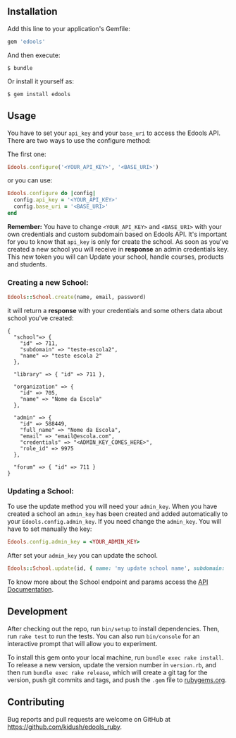 ## Installation

Add this line to your application's Gemfile:

```ruby
gem 'edools'
```

And then execute:

    $ bundle

Or install it yourself as:

    $ gem install edools

## Usage

You have to set your `api_key` and your `base_uri` to access the Edools API.
There are two ways to use the configure method:

The first one:

```Ruby
Edools.configure('<YOUR_API_KEY>', '<BASE_URI>')
```

or you can use:

```Ruby
Edools.configure do |config|
  config.api_key = '<YOUR_API_KEY>'
  config.base_uri = '<BASE_URI>'
end
```

**Remember:** You have to change `<YOUR_API_KEY>` and `<BASE_URI>` with your own credentials and custom subdomain based on Edools API. It's important for you to know that `api_key` is only for create the school. As soon as you've created a new school you will receive in **response** an admin credentials key. This new token you will can Update your school, handle courses, products and students.

### Creating a new School:

```Ruby
Edools::School.create(name, email, password)
```

it will return a **response** with your credentials and some others data about school you've created:

```
{ 
  "school"=> {
	"id" => 711, 
	"subdomain" => "teste-escola2", 
	"name" => "teste escola 2"
  },
   
  "library" => { "id" => 711 }, 
  
  "organization" => {
    "id" => 705, 
    "name" => "Nome da Escola"
  }, 
  
  "admin" => { 
    "id" => 588449, 
    "full_name" => "Nome da Escola", 
    "email" => "email@escola.com",       
    "credentials" => "<ADMIN_KEY_COMES_HERE>", 
    "role_id" => 9975
  }, 
  
  "forum" => { "id" => 711 }
}
```

### Updating a School:

To use the update method you will need your `admin_key`. When you have created a school an `admin_key` has been created and added automatically to your `Edools.config.admin_key`. If you need change the `admin_key`. You will have to set manually the key:

```Ruby
Edools.config.admin_key = <YOUR_ADMIN_KEY>
```

After set your `admin_key` you can update the school.

```Ruby
Edools::School.update(id, { name: 'my update school name', subdomain: 'my-school-subdomain' })
```

To know more about the School endpoint and params access the [API Documentation](http://docs.edools.com/api/V1/SchoolsController.html).


## Development

After checking out the repo, run `bin/setup` to install dependencies. Then, run `rake test` to run the tests. You can also run `bin/console` for an interactive prompt that will allow you to experiment.

To install this gem onto your local machine, run `bundle exec rake install`. To release a new version, update the version number in `version.rb`, and then run `bundle exec rake release`, which will create a git tag for the version, push git commits and tags, and push the `.gem` file to [rubygems.org](https://rubygems.org).

## Contributing

Bug reports and pull requests are welcome on GitHub at https://github.com/kidush/edools_ruby.
